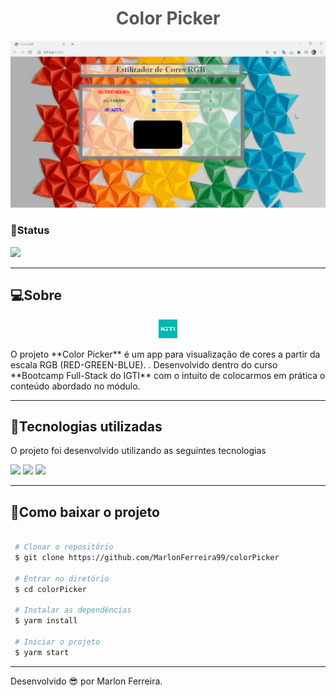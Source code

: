 <h1 align="center" style="color:rgb(87, 87, 87)"> Color Picker
   
</h1

<h1 align="center">
    <img src="assets/Presentation_Color.gif" >
</h1>

### 🌱Status

<img src="https://camo.githubusercontent.com/9740d6ecb225098be634d0d605a495343037d581/68747470733a2f2f696d672e736869656c64732e696f2f62616467652f2d4573746525323070726f6a65746f253230657374254333254131253230656d253230616e64616d656e746f2d626c75653f6c6f676f3d76697375616c2d73747564696f2d636f6465">

---

## 💻Sobre
<p align="center">
    <img src="assets/img_IGTI.png" style="width: 30px">
</p> O projeto **Color Picker** é um app para visualização de cores a partir da escala RGB (RED-GREEN-BLUE). . Desenvolvido dentro do curso **Bootcamp Full-Stack do IGTI** com o intuito de colocarmos em prática o conteúdo abordado no módulo.



---

## 🚀Tecnologias utilizadas

O projeto foi desenvolvido utilizando as seguintes tecnologias

<img src="https://img.icons8.com/color/0.8x/html-5.png">

<img src="https://img.icons8.com/color/0.8x/css3.png">

<img src="https://img.icons8.com/color/0.8x/javascript.png">


---

## 📩Como baixar o projeto

```bash

 # Clonar o repositório
 $ git clone https://github.com/MarlonFerreira99/colorPicker

 # Entrar no diretório
 $ cd colorPicker

 # Instalar as dependências
 $ yarm install

 # Iniciar o projeto
 $ yarm start
```

---

Desenvolvido 😎 por Marlon Ferreira.

